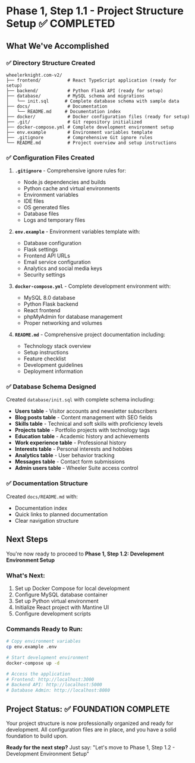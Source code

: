 # Phase 1, Step 1.1 - Project Structure Setup ✅ COMPLETED

## What We've Accomplished

### ✅ Directory Structure Created

```
wheelerknight.com-v2/
├── frontend/          # React TypeScript application (ready for setup)
├── backend/           # Python Flask API (ready for setup)
├── database/          # MySQL schema and migrations
│   └── init.sql      # Complete database schema with sample data
├── docs/              # Documentation
│   └── README.md     # Documentation index
├── docker/            # Docker configuration files (ready for setup)
├── .git/              # Git repository initialized
├── docker-compose.yml # Complete development environment setup
├── env.example        # Environment variables template
├── .gitignore         # Comprehensive Git ignore rules
└── README.md          # Project overview and setup instructions
```

### ✅ Configuration Files Created

1. **`.gitignore`** - Comprehensive ignore rules for:

   - Node.js dependencies and builds
   - Python cache and virtual environments
   - Environment variables
   - IDE files
   - OS generated files
   - Database files
   - Logs and temporary files

2. **`env.example`** - Environment variables template with:

   - Database configuration
   - Flask settings
   - Frontend API URLs
   - Email service configuration
   - Analytics and social media keys
   - Security settings

3. **`docker-compose.yml`** - Complete development environment with:

   - MySQL 8.0 database
   - Python Flask backend
   - React frontend
   - phpMyAdmin for database management
   - Proper networking and volumes

4. **`README.md`** - Comprehensive project documentation including:
   - Technology stack overview
   - Setup instructions
   - Feature checklist
   - Development guidelines
   - Deployment information

### ✅ Database Schema Designed

Created `database/init.sql` with complete schema including:

- **Users table** - Visitor accounts and newsletter subscribers
- **Blog posts table** - Content management with SEO fields
- **Skills table** - Technical and soft skills with proficiency levels
- **Projects table** - Portfolio projects with technology tags
- **Education table** - Academic history and achievements
- **Work experience table** - Professional history
- **Interests table** - Personal interests and hobbies
- **Analytics table** - User behavior tracking
- **Messages table** - Contact form submissions
- **Admin users table** - Wheeler Suite access control

### ✅ Documentation Structure

Created `docs/README.md` with:

- Documentation index
- Quick links to planned documentation
- Clear navigation structure

## Next Steps

You're now ready to proceed to **Phase 1, Step 1.2: Development Environment Setup**

### What's Next:

1. Set up Docker Compose for local development
2. Configure MySQL database container
3. Set up Python virtual environment
4. Initialize React project with Mantine UI
5. Configure development scripts

### Commands Ready to Run:

```bash
# Copy environment variables
cp env.example .env

# Start development environment
docker-compose up -d

# Access the application
# Frontend: http://localhost:3000
# Backend API: http://localhost:5000
# Database Admin: http://localhost:8080
```

## Project Status: ✅ FOUNDATION COMPLETE

Your project structure is now professionally organized and ready for development. All configuration files are in place, and you have a solid foundation to build upon.

**Ready for the next step?** Just say: "Let's move to Phase 1, Step 1.2 - Development Environment Setup"
